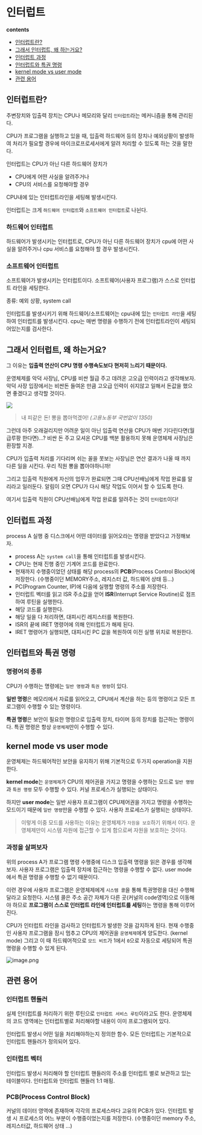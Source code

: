 # 인터럽트

**contents**

- [인터럽트란?](#인터럽트란?)
- [그래서 인터럽트, 왜 하는거요?](#그래서-인터럽트,-왜-하는거요?)
- [인터럽트 과정](#인터럽트-과정)
- [인터럽트와 특권 명령](#인터럽트와-특권-명령)
- [kernel mode vs user mode](#kernel-mode-vs-user-mode)
- [관련 용어](#관련-용어)

## 인터럽트란?

주변장치와 입출력 장치는 CPU나 메모리와 달리 `인터럽트`라는 메커니즘을 통해 관리된다.

CPU가 프로그램을 실행하고 있을 때, 입출력 하드웨어 등의 장치나 예외상황이 발생하여 처리가 필요할 경우에 마이크로프로세서에게 알려 처리할 수 있도록 하는 것을 말한다.

인터럽트는 CPU가 아닌 다른 하드웨어 장치가

- CPU에게 어떤 사실을 알려주거나
- CPU의 서비스를 요청해야할 경우

CPU내에 있는 인터럽트라인을 세팅해 발생시킨다.

인터럽트는 크게 `하드웨어 인터럽트`와 `소프트웨어 인터럽트`로 나뉜다.

### 하드웨어 인터럽트

하드웨어가 발생시키는 인터럽트로, CPU가 아닌 다른 하드웨어 장치가 cpu에 어떤 사실을 알려주거나 cpu 서비스를 요청해야 할 경우 발생시킨다.

### 소프트웨어 인터럽트

소프트웨어가 발생시키는 인터럽트이다. 소프트웨어(사용자 프로그램)가 스스로 인터럽트 라인을 세팅한다.

종류: 예외 상황, system call

인터럽트를 발생시키기 위해 하드웨어/소프트웨어는 cpu내에 있는 `인터럽트 라인`을 세팅하여 인터럽트를 발생시킨다.
cpu는 매번 명령을 수행하기 전에 인터럽트라인이 세팅되어있는지를 검사한다.

## 그래서 인터럽트, 왜 하는거요?

그 이유는 **입출력 연산이 CPU 명령 수행속도보다 현저히 느리기 때문이다.**

운영체제를 악덕 사장님, CPU를 비싼 월급 주고 데려온 고오급 인력이라고 생각해보자. 악덕 사장 입장에서는 비싼돈 들여온 만큼 고오급 인력이 쉬지않고 일해서 돈값을 했으면 좋겠다고 생각할 것이다.

![](https://hiphapis.files.wordpress.com/2014/03/screen-shot-2014-03-18-at-4-49-54-pm.png?w=250)

> 내 피같은 돈! 뽕을 뽑아먹겠어! _(고용노동부 국번없이 1350)_

그런데 아주 오래걸리지만 어려운 일이 아닌 입출력 연산을 CPU가 매번 기다린다면(월급루팡 한다면)...? 비싼 돈 주고 모셔온 CPU를 백분 활용하지 못해 운영체제 사장님은 환장할 지경.

CPU가 입출력 처리를 기다리며 쉬는 꼴을 못보는 사장님은 연산 결과가 나올 때 까지 다른 일을 시킨다. 우리 직원 뽕을 뽑아야하니까!

그리고 입출력 직원에게 자신의 업무가 완료되면 그때 CPU선배님에게 작업 완료를 알리라고 일러둔다. 알림이 오면 CPU가 다시 해당 작업도 이어서 할 수 있도록 한다.

여기서 입출력 직원이 CPU선배님에게 작업 완료를 알려주는 것이 `인터럽트`이다!

## 인터럽트 과정

process A 실행 중 디스크에서 어떤 데이터를 읽어오라는 명령을 받았다고 가정해보자.

- process A는 `system call`을 통해 인터럽트를 발생시킨다.
- CPU는 현재 진행 중인 기계어 코드를 완료한다.
- 현재까지 수행중이었던 상태를 해당 process의 **PCB**(Process Control Block)에 저장한다. (수행중이던 MEMORY주소, 레지스터 값, 하드웨어 상태 등...)
- PC(Program Counter, IP)에 다음에 실행할 명령의 주소를 저장한다.
- 인터럽트 벡터를 읽고 ISR 주소값을 얻어 **ISR**(Interrupt Service Routine)로 점프하여 루틴을 실행한다.
- 해당 코드를 실행한다.
- 해당 일을 다 처리하면, 대피시킨 레지스터를 복원한다.
- ISR의 끝에 IRET 명령어에 의해 인터럽트가 해제 된다.
- IRET 명령어가 실행되면, 대피시킨 PC 값을 복원하여 이전 실행 위치로 복원한다.

## 인터럽트와 특권 명령

### 명령어의 종류

CPU가 수행하는 명령에는 `일반 명령`과 `특권 명령`이 있다.

**일반 명령**은 메모리에서 자료를 읽어오고, CPU에서 계산을 하는 등의 명령이고 모든 프로그램이 수행할 수 있는 명령이다.

**특권 명령**은 보안이 필요한 명령으로 입출력 장치, 타이머 등의 장치를 접근하는 명령이다. 특권 명령은 항상 `운영체제`만이 수행할 수 있다.

## kernel mode vs user mode

운영체제는 하드웨어적인 보안을 유지하기 위해 기본적으로 두가지 operation을 지원한다.

**kernel mode**는 `운영체제`가 CPU의 제어권을 가지고 명령을 수행하는 모드로 `일반 명령`과 `특권 명령` 모두 수행할 수 있다. 커널 프로세스가 실행되는 상태이다.

하지만 **user mode**는 일반 사용자 프로그램이 CPU제어권을 가지고 명령을 수행하는 모드이기 때문에 `일반 명령`만을 수행할 수 있다. 사용자 프로세스가 실행되는 상태이다.

> 이렇게 이중 모드를 사용하는 이유는 운영체제가 `자원을 보호`하기 위해서 이다. 운영체제만이 시스템 자원에 접근할 수 있게 함으로써 자원을 보호하는 것이다.

### 과정을 살펴보자

위의 process A가 프로그램 명령 수행중에 디스크 입출력 명령을 읽은 경우를 생각해 보자. 사용자 프로그램은 입출력 장치에 접근하는 명령을 수행할 수 없다. user mode에서 특권 명령을 수행할 수 없기 때문이다.

이련 경우에 사용자 프로그램은 운영체제에게 `시스템 콜`을 통해 특권명령을 대신 수행해달라고 요청한다. 시스템 콜은 주소 공간 자체가 다른 곳(커널의 code영역)으로 이동해야 하므로 **프로그램이 스스로 인터럽트 라인에 인터럽트를 세팅**하는 명령을 통해 이루어진다.

CPU가 인터럽트 라인을 검사하고 인터럽트가 발생한 것을 감지하게 된다. 현재 수행중인 사용자 프로그램을 잠시 멈추고 CPU의 제어권을 `운영체제`에게 양도한다. (kernel mode) 그리고 이 때 하드웨어적으로 `모드 비트`가 1에서 `0`으로 자동으로 세팅되어 특권 명령을 수행할 수 있게 된다.

![image.png](https://images.velog.io/post-images/adam2/77e17e20-2fc9-11ea-a15f-818085aba1cd/image.png)

## 관련 용어

### 인터럽트 핸들러

실제 인터럽트를 처리하기 위한 루틴으로 `인터럽트 서비스 루틴`이라고도 한다.
운영체제의 코드 영역에는 인터럽트별로 처리해야할 내용이 이미 프로그램되어 있다.

인터럽트 발생시 어떤 일을 처리해야하는지 정의한 함수. 모든 인터럽트는 기본적으로 인터럽트 핸들러가 정의되어 있다.

### 인터럽트 벡터

인터럽드 발생시 처리해야 할 인터럽트 핸들러의 주소를 인터럽트 별로 보관하고 있는 테이블이다. 인터럽트와 인터럽트 핸들러 1:1 매핑.

### PCB(Process Control Block)

커널의 데이터 영역에 존재하며 각각의 프로세스마다 고유의 PCB가 있다.
인터럽트 발생 시 프로세스의 어느 부분이 수행중이었는지를 저장한다.
(수행중이던 memory 주소, 레지스터값, 하드웨어 상태 ...)
